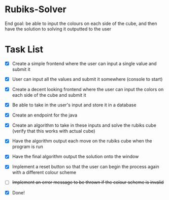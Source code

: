 # Rubiks-Solver
End goal: be able to input the colours on each side of the cube, and then have the solution to solving it outputted to the user



# Task List
- [x] Create a simple frontend where the user can input a single value and submit it
- [x] User can input all the values and submit it somewhere (console to start)
- [x] Create a decent looking frontend where the user can input the colors on each side of the cube and submit it
- [x] Be able to take in the user's input and store it in a database
- [x] Create an endpoint for the java
- [x] Create an algorithm to take in these inputs and solve the rubiks cube (verify that this works with actual cube)
- [x] Have the algorithm output each move on the rubiks cube when the program is run
- [x] Have the final algorithm output the solution onto the window
- [x] Implement a reset button so that the user can begin the process again with a different colour scheme
- [ ] ~~Implement an error message to be thrown if the colour scheme is invalid~~
- [x] Done!

